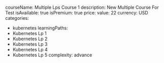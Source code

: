 courseName: Multiple Lps Course 1
description: New Multiple Course For Test
isAvailable: true
isPremium: true
price: 
  value: 22
  currency: USD
categories: 
  - kubernetes
learningPaths: 
  - Kubernetes Lp 1 
  - Kubernetes Lp 2
  - Kubernetes Lp 3
  - Kubernetes Lp 4
  - Kubernetes Lp 5
complexity: advance
